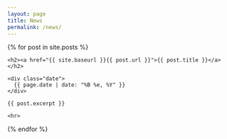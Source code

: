 ```yaml
---
layout: page
title: News
permalink: /news/
---
```



{% for post in site.posts %}

    <h2><a href="{{ site.baseurl }}{{ post.url }}">{{ post.title }}</a></h2>
    
    <div class="date">
      {{ page.date | date: "%B %e, %Y" }}
    </div>

    {{ post.excerpt }}
    
    <hr>
    
{% endfor %}

